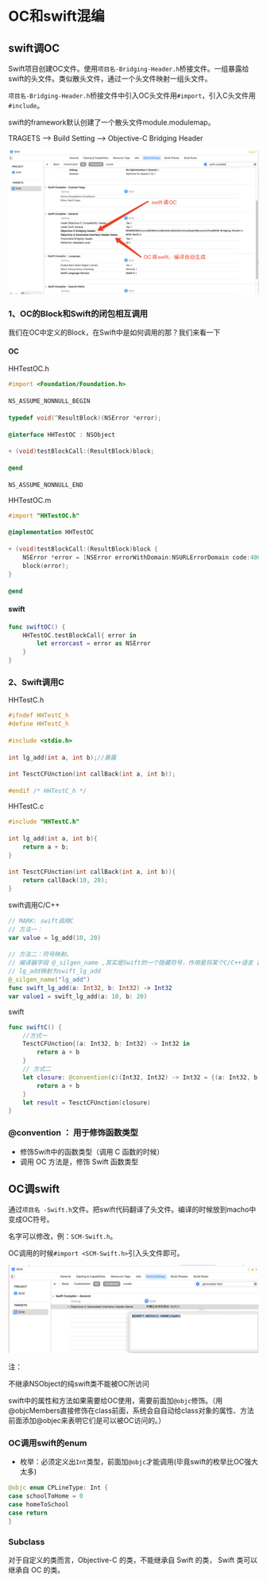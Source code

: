 # OC和swift混编

## swift调OC

Swift项目创建OC文件。使用`项目名-Bridging-Header.h`桥接文件。一组暴露给swift的头文件。类似散头文件，通过一个头文件映射一组头文件。

`项目名-Bridging-Header.h`桥接文件中引入OC头文件用`#import`，引入C头文件用`#include`。

swift的framework默认创建了一个散头文件module.modulemap。

TRAGETS --> Build Setting --> Objective-C Bridging Header

![image-20221228171453313](OC和Swift混编.assets/image-20221228171453313.png)

### 1、OC的Block和Swift的闭包相互调用 

我们在OC中定义的Block，在Swift中是如何调用的那？我们来看一下 

#### OC

HHTestOC.h

```objective-c
#import <Foundation/Foundation.h>

NS_ASSUME_NONNULL_BEGIN

typedef void(^ResultBlock)(NSError *error);

@interface HHTestOC : NSObject

+ (void)testBlockCall:(ResultBlock)block;

@end

NS_ASSUME_NONNULL_END
```

HHTestOC.m

```objective-c
#import "HHTestOC.h"

@implementation HHTestOC

+ (void)testBlockCall:(ResultBlock)block {
    NSError *error = [NSError errorWithDomain:NSURLErrorDomain code:400 userInfo:nil];
    block(error);
}

@end
```

#### swift

```swift
func swiftOC() {
    HHTestOC.testBlockCall{ error in
        let errorcast = error as NSError
    }
}
```

### 2、Swift调用C

HHTestC.h

```c
#ifndef HHTestC_h
#define HHTestC_h

#include <stdio.h>

int lg_add(int a, int b);//暴露

int TesctCFUnction(int callBack(int a, int b));

#endif /* HHTestC_h */
```

HHTestC.c

```c
#include "HHTestC.h"

int lg_add(int a, int b){
    return a + b;
}

int TesctCFUnction(int callBack(int a, int b)){
    return callBack(10, 20);
}
```

swift调用C/C++

```swift
// MARK: swift调用C
// 方法一：
var value = lg_add(10, 20)

// 方法二：符号映射。
// 编译器字段 @_silgen_name ,其实是Swift的⼀个隐藏符号，作⽤是将某个C/C++语⾔ 函数直接映射为Swift函数。
// lg_add映射为swift_lg_add
@_silgen_name("lg_add")
func swift_lg_add(a: Int32, b: Int32) -> Int32
var value1 = swift_lg_add(a: 10, b: 20)
```

swift

```swift
func swiftC() {
    //方式一
    TesctCFUnction{(a: Int32, b: Int32) -> Int32 in
        return a + b
    }
    // 方式二
    let closure: @convention(c)(Int32, Int32) -> Int32 = {(a: Int32, b: Int32) -> Int32 in
        return a + b
    }
    let result = TesctCFUnction(closure)
}
```

### @convention ： 用于修饰函数类型 

- 修饰Swift中的函数类型（调用 C 函数的时候） 
- 调用 OC 方法是，修饰 Swift 函数类型 

## OC调swift

通过`项目名 -Swift.h`文件。把swift代码翻译了头文件。编译的时候放到macho中变成OC符号。

名字可以修改，例：`SCM-Swift.h`。

OC调用的时候`#import <SCM-Swift.h>`引入头文件即可。

![image-20221228142857089](OC和Swift混编.assets/image-20221228142857089.png)

注：

不继承NSObject的纯swift类不能被OC所访问

swift中的属性和方法如果需要给OC使用，需要前面加`@objc`修饰。（用@objcMembers直接修饰在class前面，系统会自自动给class对象的属性、方法前面添加@objec来表明它们是可以被OC访问的。）

### OC调用swift的enum

- 枚举：必须定义出`Int`类型，前面加`@objc`才能调用(毕竟swift的枚举比OC强大太多)

```java
@objc enum CPLineType: Int {
case schoolToHome = 0
case homeToSchool
case return
}
```

### Subclass

对于自定义的类而言，Objective-C 的类，不能继承自 Swift 的类， Swift 类可以继承自 OC 的类。
